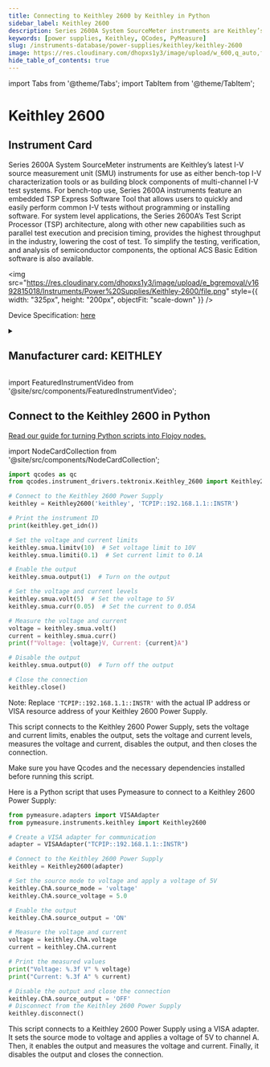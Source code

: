 ```yaml
---
title: Connecting to Keithley 2600 by Keithley in Python
sidebar_label: Keithley 2600
description: Series 2600A System SourceMeter instruments are Keithley’s latest I-V source measurement unit(SMU) instruments for use as either bench-top I-V characterization tools or as building block components of multi-channel I-V test systems. For bench-top use, Series 2600A instruments feature anembedded TSP Express Software Tool that allows users to quickly and easily perform common I-Vtests without programming or installing software. For system level applications, the Series 2600A’sTest Script Processor (TSP) architecture, along with other new capabilities such as parallel test execution and precision timing, provides the highest throughput in the industry, lowering the cost of test.To simplify the testing, verification, and analysis of semiconductor components, the optional ACSBasic Edition software is also available.
keywords: [power supplies, Keithley, QCodes, PyMeasure]
slug: /instruments-database/power-supplies/keithley/keithley-2600
image: https://res.cloudinary.com/dhopxs1y3/image/upload/w_600,q_auto,f_auto/e_bgremoval/v1692815018/Instruments/Power%20Supplies/Keithley-2600/file.jpg
hide_table_of_contents: true
---
```


import Tabs from '@theme/Tabs';
import TabItem from '@theme/TabItem';

# Keithley 2600

## Instrument Card

<div className="flex">

<div>

Series 2600A System SourceMeter instruments are Keithley’s latest I-V source measurement unit
(SMU) instruments for use as either bench-top I-V characterization tools or as building block components of multi-channel I-V test systems. For bench-top use, Series 2600A instruments feature an
embedded TSP Express Software Tool that allows users to quickly and easily perform common I-V
tests without programming or installing software. For system level applications, the Series 2600A’s
Test Script Processor (TSP) architecture, along with other new capabilities such as parallel test execution and precision timing, provides the highest throughput in the industry, lowering the cost of test.
To simplify the testing, verification, and analysis of semiconductor components, the optional ACS
Basic Edition software is also available.

</div>

<img src="https://res.cloudinary.com/dhopxs1y3/image/upload/e_bgremoval/v1692815018/Instruments/Power%20Supplies/Keithley-2600/file.png" style={{ width: "325px", height: "200px", objectFit: "scale-down" }} />

</div>

<div className="flex text-center">

<p>Device Specification: <a target="\_blank" href="https://www.imperial.ac.uk/media/imperial-college/research-centres-and-groups/centre-for-bio-inspired-technology/7291001.PDF">here</a></p>

</div>

<details style={{ marginTop: "15px"}}>
<summary><h2>Manufacturer card: KEITHLEY</h2></summary>

<img src="https://res.cloudinary.com/dhopxs1y3/image/upload/v1692806202/Instruments/Vendor%20Logos/Keithley.png" style={{ width: "100%", height: "170px",objectFit: "scale-down" }} />

Keithley Instruments is a measurement and instrument company headquartered in Solon, Ohio, that develops, manufactures, markets, and sells data acquisition products, as well as complete systems for high-volume production and assembly testing.

<ul>
  <li>Headquarters: Cleveland, Ohio, United States</li>
  <li>Yearly Revenue (millions, USD): 110.6</li>
  <li>Vendor Website: <a href="https://www.tek.com/en">here</a></li>
</ul>
</details>

import FeaturedInstrumentVideo from '@site/src/components/FeaturedInstrumentVideo';

<FeaturedInstrumentVideo category='POWER_SUPPLIES' manufacturer='KEITHLEY'></FeaturedInstrumentVideo>


## Connect to the Keithley 2600 in Python

[Read our guide for turning Python scripts into Flojoy nodes.](https://docs.flojoy.ai/contribution/blocks/custom-flojoy-block/)

import NodeCardCollection from '@site/src/components/NodeCardCollection';

<Tabs>

<TabItem value="Flojoy" label="Flojoy" className="flojoy-instrument-tabs">

<NodeCardCollection category='POWER_SUPPLIES' manufacturer='KEITHLEY'></NodeCardCollection>

</TabItem>
<TabItem value="QCodes" label="QCodes">


```python
import qcodes as qc
from qcodes.instrument_drivers.tektronix.Keithley_2600 import Keithley2600

# Connect to the Keithley 2600 Power Supply
keithley = Keithley2600('keithley', 'TCPIP::192.168.1.1::INSTR')

# Print the instrument ID
print(keithley.get_idn())

# Set the voltage and current limits
keithley.smua.limitv(10)  # Set voltage limit to 10V
keithley.smua.limiti(0.1)  # Set current limit to 0.1A

# Enable the output
keithley.smua.output(1)  # Turn on the output

# Set the voltage and current levels
keithley.smua.volt(5)  # Set the voltage to 5V
keithley.smua.curr(0.05)  # Set the current to 0.05A

# Measure the voltage and current
voltage = keithley.smua.volt()
current = keithley.smua.curr()
print(f"Voltage: {voltage}V, Current: {current}A")

# Disable the output
keithley.smua.output(0)  # Turn off the output

# Close the connection
keithley.close()
```

Note: Replace `'TCPIP::192.168.1.1::INSTR'` with the actual IP address or VISA resource address of your Keithley 2600 Power Supply.

This script connects to the Keithley 2600 Power Supply, sets the voltage and current limits, enables the output, sets the voltage and current levels, measures the voltage and current, disables the output, and then closes the connection.

Make sure you have Qcodes and the necessary dependencies installed before running this script.

</TabItem>
<TabItem value="PyMeasure" label="PyMeasure">

Here is a Python script that uses Pymeasure to connect to a Keithley 2600 Power Supply:

```python
from pymeasure.adapters import VISAAdapter
from pymeasure.instruments.keithley import Keithley2600

# Create a VISA adapter for communication
adapter = VISAAdapter("TCPIP::192.168.1.1::INSTR")

# Connect to the Keithley 2600 Power Supply
keithley = Keithley2600(adapter)

# Set the source mode to voltage and apply a voltage of 5V
keithley.ChA.source_mode = 'voltage'
keithley.ChA.source_voltage = 5.0

# Enable the output
keithley.ChA.source_output = 'ON'

# Measure the voltage and current
voltage = keithley.ChA.voltage
current = keithley.ChA.current

# Print the measured values
print("Voltage: %.3f V" % voltage)
print("Current: %.3f A" % current)

# Disable the output and close the connection
keithley.ChA.source_output = 'OFF'
# Disconnect from the Keithley 2600 Power Supply
keithley.disconnect()
```

This script connects to a Keithley 2600 Power Supply using a VISA adapter. It sets the source mode to voltage and applies a voltage of 5V to channel A. Then, it enables the output and measures the voltage and current. Finally, it disables the output and closes the connection.

</TabItem>
</Tabs>